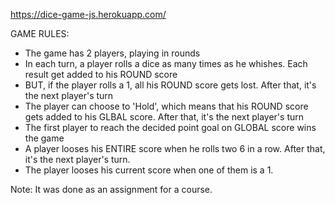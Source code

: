 
https://dice-game-js.herokuapp.com/



GAME RULES:

- The game has 2 players, playing in rounds
- In each turn, a player rolls a dice as many times as he whishes. Each result get added to his ROUND score
- BUT, if the player rolls a 1, all his ROUND score gets lost. After that, it's the next player's turn
- The player can choose to 'Hold', which means that his ROUND score gets added to his GLBAL score. After that, it's the next    player's turn
- The first player to reach the decided point goal on GLOBAL score wins the game
- A player looses his ENTIRE score when he rolls two 6 in a row. After that, it's the next player's turn.
- The player looses his current score when one of them is a 1.


Note: It was done as an assignment for a course. 


